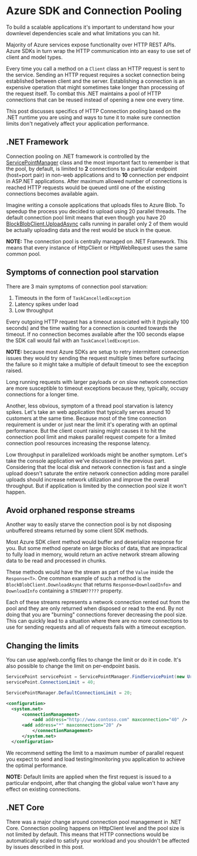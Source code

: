 # Azure SDK and Connection Pooling

To build a scalable applications it's important to understand how your downlevel dependencies scale and what limitations you can hit.

Majority of Azure services expose functionality over HTTP REST APIs. Azure SDKs in turn wrap the HTTP communication into an easy to use set of client and model types.

Every time you call a method on a `Client` class an HTTP request is sent to the service. Sending an HTTP request requires a socket connection being established between client and the server. Establishing a connection is an expensive operation that might sometimes take longer than processing of the request itself. To combat this .NET maintains a pool of HTTP connections that can be reused instead of opening a new one every time.

This post discusses specifics of HTTP Connection pooling based on the .NET runtime you are using and ways to tune it to make sure connection limits don't negatively affect your application performance.

## .NET Framework

Connection pooling on .NET framework is controlled by the [ServicePointManager](https://docs.microsoft.com/dotnet/api/system.net.servicepointmanager) class and the most important fact to remember is that the pool, by default, is limited to **2** connections to a particular endpoint (host+port pair) in non-web applications and to **10** connection per endpoint in ASP.NET applications. After maximum allowed number of connections is reached HTTP requests would be queued until one of the existing connections becomes available again.

Imagine writing a console applications that uploads files to Azure Blob. To speedup the process you decided to upload using 20 parallel threads. The default connection pool limit means that even though you have 20 [BlockBlobClient.UploadAsync](https://docs.microsoft.com/dotnet/api/azure.storage.blobs.specialized.blockblobclient.uploadasync) calls running in parallel only 2 of them would be actually uploading data and the rest would be stuck in the queue.

**NOTE:** The connection pool is centrally managed on .NET Framework. This means that every instance of HttpClient or HttpWebRequest uses the same common pool.

## Symptoms of connection pool starvation

There are 3 main symptoms of connection pool starvation:

1. Timeouts in the form of `TaskCancelledException`
2. Latency spikes under load
3. Low throughput

Every outgoing HTTP request has a timeout associated with it (typically 100 seconds) and the time waiting for a connection is counted towards the timeout. If no connection becomes available after the 100 seconds elapse the SDK call would fail with an `TaskCancelledException`.

**NOTE:** because most Azure SDKs are setup to retry intermittent connection issues they would try sending the request multiple times before surfacing the failure so it might take a multiple of default timeout to see the exception raised.

Long running requests with larger payloads or on slow network connection are more susceptible to timeout exceptions because they, typically, occupy connections for a longer time.

Another, less obvious, symptom of a thread pool starvation is latency spikes. Let's take an web application that typically serves around 10 customers at the same time. Because most of the time connection requirement is under or just near the limit it's operating with an optimal performance. But the client count raising might causes it to hit the connection pool limit and makes parallel request compete for a limited connection pool resources increasing the response latency.

Low throughput in parallelized workloads might be another symptom. Let's take the console application we've discussed in the previous part. Considering that the local disk and network connection is fast and a single upload doesn't saturate the entire network connection adding more parallel uploads should increase network utilization and improve the overall throughput. But if application is limited by the connection pool size it won't happen.

## Avoid orphaned response streams

Another way to easily starve the connection pool is by not disposing unbuffered streams returned by some client SDK methods.

Most Azure SDK client method would buffer and deserialize response for you. But some method operate on large blocks of data, that are impractical to fully load in memory, would return an active network stream allowing data to be read and processed in chunks.

These methods would have the stream as part of the `Value` inside the `Response<T>`. One common example of such a method is the `BlockBlobClient.DownloadAsync` that returns `Response<DownloadInfo>` and `DownloadInfo` containing a `STREAM?????` property.

Each of these streams represents a network connection rented out from the pool and they are only returned when disposed or read to the end. By not doing that you are "burning" connections forever decreasing the pool size. This can quickly lead to a situation where there are no more connections to use for sending requests and all of requests fails with a timeout exception.

## Changing the limits

You can use app/web.config files to change the limit or do it in code. It's also possible to change the limit on per-endpoint basis.

``` C#
ServicePoint servicePoint = ServicePointManager.FindServicePoint(new Uri("http://www.contoso.com/"));
servicePoint.ConnectionLimit = 40;

ServicePointManager.DefaultConnectionLimit = 20;
```

```xml
<configuration>
  <system.net>
      <connectionManagement>
          <add address="http://www.contoso.com" maxconnection="40" />
      <add address="*" maxconnection="20" />
          </connectionManagement>
      </system.net>
  </configuration>
```

We recommend setting the limit to a maximum number of parallel request you expect to send and load testing/monitoring you application to achieve the optimal performance.

**NOTE:** Default limits are applied when the first request is issued to a particular endpoint, after that changing the global value won't have any effect on existing connections.

## .NET Core

There was a major change around connection pool management in .NET Core. Connection pooling happens on HttpClient level and the pool size is not limited by default. This means that HTTP connections would be automatically scaled to satisfy your workload and you shouldn't be affected by issues described in this post.